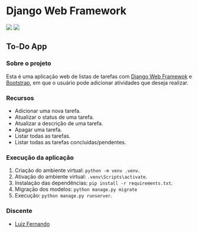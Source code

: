 # Django Web Framework
![](https://img.shields.io/badge/django-v.3.2.6-brightgreen)  ![](https://img.shields.io/badge/bootstrap-v.5.1.0-blueviolet)

## To-Do App

### Sobre o projeto
Esta é uma aplicação web de listas de tarefas com [Django Web Framewok](https://www.djangoproject.com/) e [Bootstrap](https://getbootstrap.com/), em que o usuário pode adicionar atividades que deseja realizar.

### Recursos
  * Adicionar uma nova tarefa.
  * Atualizar o status de uma tarefa.
  * Atualizar a descrição de uma tarefa.
  * Apagar uma tarefa.
  * Listar todas as tarefas.
  * Listar todas as tarefas concluídas/pendentes.

### Execução da aplicação
  1. Criação do ambiente virtual: `python -m venv .venv`.
  2. Ativação do ambiente virtual: `.venv\Scripts\activate`.
  3. Instalação das dependências: `pip install -r requirements.txt`.
  4. Migração dos modelos: `python manage.py migrate`
  5. Execução: `python manage.py runserver`.

### Discente
  * [Luiz Fernando](https://github.com/lfnd0/)